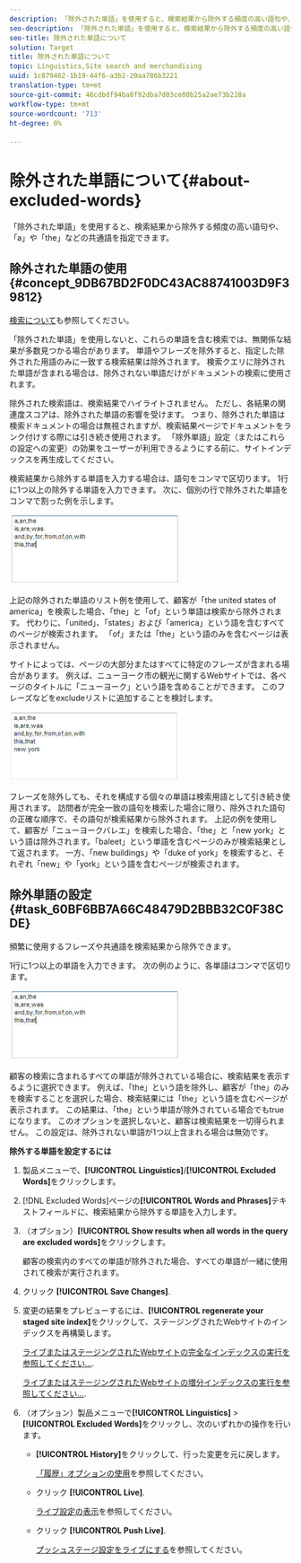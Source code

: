 ```yaml
---
description: 「除外された単語」を使用すると、検索結果から除外する頻度の高い語句や、「a」や「the」などの共通語を指定できます。
seo-description: 「除外された単語」を使用すると、検索結果から除外する頻度の高い語句や、「a」や「the」などの共通語を指定できます。
seo-title: 除外された単語について
solution: Target
title: 除外された単語について
topic: Linguistics,Site search and merchandising
uuid: 1c879462-1b19-44f6-a3b2-20aa786b3221
translation-type: tm+mt
source-git-commit: 46cdbdf94ba8f92dba7d03ce80b25a2ae73b228a
workflow-type: tm+mt
source-wordcount: '713'
ht-degree: 0%

---
```



# 除外された単語について{#about-excluded-words}

「除外された単語」を使用すると、検索結果から除外する頻度の高い語句や、「a」や「the」などの共通語を指定できます。

## 除外された単語の使用{#concept_9DB67BD2F0DC43AC88741003D9F39812}

[検索について](../c-about-settings-menu/c-about-searching-menu.md#concept_207105CF26B1448F8A3D223787C56AB8)も参照してください。

「除外された単語」を使用しないと、これらの単語を含む検索では、無関係な結果が多数見つかる場合があります。 単語やフレーズを除外すると、指定した除外された用語のみに一致する検索結果は除外されます。 検索クエリに除外された単語が含まれる場合は、除外されない単語だけがドキュメントの検索に使用されます。

除外された検索語は、検索結果でハイライトされません。 ただし、各結果の関連度スコアは、除外された単語の影響を受けます。 つまり、除外された単語は検索ドキュメントの場合は無視されますが、検索結果ページでドキュメントをランク付けする際には引き続き使用されます。 「除外単語」設定（またはこれらの設定への変更）の効果をユーザーが利用できるようにする前に、サイトインデックスを再生成してください。

検索結果から除外する単語を入力する場合は、語句をコンマで区切ります。 1行に1つ以上の除外する単語を入力できます。 次に、個別の行で除外された単語をコンマで割った例を示します。

![](assets/excluded_words_1.jpg)

上記の除外された単語のリスト例を使用して、顧客が「the united states of america」を検索した場合、「the」と「of」という単語は検索から除外されます。 代わりに、「united」、「states」および「america」という語を含むすべてのページが検索されます。 「of」または「the」という語のみを含むページは表示されません。

サイトによっては、ページの大部分またはすべてに特定のフレーズが含まれる場合があります。 例えば、ニューヨーク市の観光に関するWebサイトでは、各ページのタイトルに「ニューヨーク」という語を含めることができます。 このフレーズなどをexcludeリストに追加することを検討します。

![](assets/excluded_words_2.jpg)

フレーズを除外しても、それを構成する個々の単語は検索用語として引き続き使用されます。 訪問者が完全一致の語句を検索した場合に限り、除外された語句の正確な順序で、その語句が検索結果から除外されます。 上記の例を使用して、顧客が「ニューヨークバレエ」を検索した場合、「the」と「new york」という語は除外されます。「baleet」という単語を含むページのみが検索結果として返されます。 一方、「new buildings」や「duke of york」を検索すると、それぞれ「new」や「york」という語を含むページが検索されます。

## 除外単語の設定{#task_60BF6BB7A66C48479D2BBB32C0F38CDE}

頻繁に使用するフレーズや共通語を検索結果から除外できます。

1行に1つ以上の単語を入力できます。 次の例のように、各単語はコンマで区切ります。

![](assets/excluded_words_1.jpg)

顧客の検索に含まれるすべての単語が除外されている場合に、検索結果を表示するように選択できます。 例えば、「the」という語を除外し、顧客が「the」のみを検索することを選択した場合、検索結果には「the」という語を含むページが表示されます。 この結果は、「the」という単語が除外されている場合でもtrueになります。 このオプションを選択しないと、顧客は検索結果を一切得られません。 この設定は、除外されない単語が1つ以上含まれる場合は無効です。

**除外する単語を設定するには**

1. 製品メニューで、**[!UICONTROL Linguistics]**/**[!UICONTROL Excluded Words]**&#x200B;をクリックします。
1. [!DNL Excluded Words]ページの&#x200B;**[!UICONTROL Words and Phrases]**&#x200B;テキストフィールドに、検索結果から除外する単語を入力します。
1. （オプション）**[!UICONTROL Show results when all words in the query are excluded words]**&#x200B;をクリックします。

   顧客の検索内のすべての単語が除外された場合、すべての単語が一緒に使用されて検索が実行されます。
1. クリック **[!UICONTROL Save Changes]**.
1. 変更の結果をプレビューするには、**[!UICONTROL regenerate your staged site index]**&#x200B;をクリックして、ステージングされたWebサイトのインデックスを再構築します。

   [ライブまたはステージングされたWebサイトの完全なインデックスの実行を参照してください…](../c-about-index-menu/c-about-full-index.md#task_F7FE04D8A1654A7787FCCA31B45EB42D).

   [ライブまたはステージングされたWebサイトの増分インデックスの実行を参照してください…](../c-about-index-menu/c-about-incremental-index.md#task_9BFB6157F3884B2FAECB7E0E9CA318CB).
1. （オプション）製品メニューで&#x200B;**[!UICONTROL Linguistics]** > **[!UICONTROL Excluded Words]**&#x200B;をクリックし、次のいずれかの操作を行います。

   * **[!UICONTROL History]**&#x200B;をクリックして、行った変更を元に戻します。

      [「履歴」オプションの使用](../t-using-the-history-option.md#task_70DD3F87A67242BBBD2CB27156F43002)を参照してください。

   * クリック **[!UICONTROL Live]**.

      [ライブ設定の表示](../c-about-staging.md#task_401A0EBDB5DB4D4CA933CBA7BECDC10F)を参照してください。

   * クリック **[!UICONTROL Push Live]**.

      [プッシュステージ設定をライブにする](../c-about-staging.md#task_44306783B4C0408AAA58B471DAF2D9A4)を参照してください。

